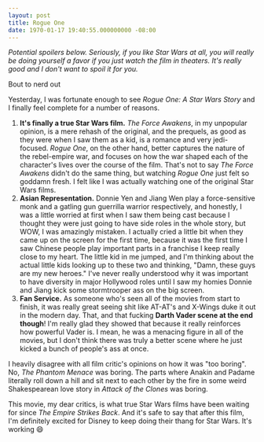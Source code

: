 ```yaml
---
layout: post
title: Rogue One
date: 1970-01-17 19:40:55.000000000 -08:00
---
```

*Potential spoilers below. Seriously, if you like Star Wars at all, you will really be doing yourself a favor if you just watch the film in theaters. It's really good and I don't want to spoil it for you.*

Bout to nerd out

Yesterday, I was fortunate enough to see *Rogue One: A Star Wars Story* and I finally feel complete for a number of reasons.

1. **It's finally a true Star Wars film.** *The Force Awakens*, in my unpopular opinion, is a mere rehash of the original, and the prequels, as good as they were when I saw them as a kid, is a romance and very jedi-focused. *Rogue One*, on the other hand, better captures the nature of the rebel-empire war, and focuses on how the war shaped each of the character's lives over the course of the film. That's not to say *The Force Awakens* didn't do the same thing, but watching *Rogue One* just felt so goddamn fresh. I felt like I was actually watching one of the original Star Wars films.
2. **Asian Representation.** Donnie Yen and Jiang Wen play a force-sensitive monk and a gatling gun guerrilla warrior respectively, and honestly, I was a little worried at first when I saw them being cast because I thought they were just going to have side roles in the whole story, but WOW, I was amazingly mistaken. I actually cried a little bit when they came up on the screen for the first time, because it was the first time I saw Chinese people play important parts in a franchise I keep really close to my heart. The little kid in me jumped, and I'm thinking about the actual little kids looking up to these two and thinking, "Damn, these guys are my new heroes." I've never really understood why it was important to have diversity in major Hollywood roles until I saw my homies Donnie and Jiang kick some stormtrooper ass on the big screen. 
3. **Fan Service.** As someone who's seen all of the movies from start to finish, it was really great seeing shit like AT-AT's and X-Wings duke it out in the modern day. That, and that fucking **Darth Vader scene at the end though**! I'm really glad they showed that because it really reinforces how powerful Vader is. I mean, he was a menacing figure in all of the movies, but I don't think there was truly a better scene where he just kicked a bunch of people's ass at once.

I heavily disagree with all film critic's opinions on how it was "too boring". No, *The Phantom Menace* was boring. The parts where Anakin and Padame literally roll down a hill and sit next to each other by the fire in some weird Shakespearean love story in *Attack of the Clones* was boring.

This movie, my dear critics, is what true Star Wars films have been waiting for since *The Empire Strikes Back*. And it's safe to say that after this film, I'm definitely excited for Disney to keep doing their thang for Star Wars. It's working 😄

